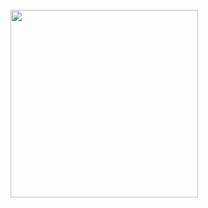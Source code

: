 
<div>  
  <br/>

  <a href="https://github.com/any-ket?tab=repositories">
    <img width=300 align="left" src="https://github-readme-stats.vercel.app/api/top-langs/?username=any-ket&layout=compact&langs_count=6" />
  </a>
</div>

